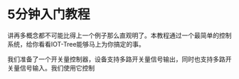 # 5分钟入门教程

讲再多概念都不可能比得上一个例子那么直观明了。本教程通过一个最简单的控制系统，给你看看IOT-Tree能够马上为你搞定的事。

我们准备了一个开关量控制器，设备支持多路开关量信号输出，同时也支持多路开关量信号输入。我们使用它控制
